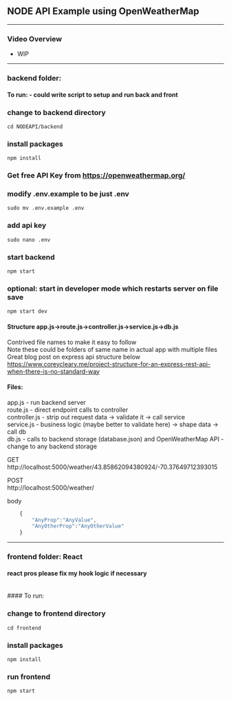 ## **NODE API Example using OpenWeatherMap**

---

### Video Overview

- WIP

---

### backend folder:

#### To run: - could write script to setup and run back and front

### change to backend directory

```shell
cd NODEAPI/backend
```

### install packages

```shell
npm install
```

### Get free API Key from https://openweathermap.org/

### modify .env.example to be just .env

```shell
sudo mv .env.example .env
```

### add api key

```shell
sudo nano .env
```

### start backend

```shell
npm start
```

### optional: start in developer mode which restarts server on file save

```shell
npm start dev
```

#### Structure app.js->route.js->controller.js->service.js->db.js <br/>

Contrived file names to make it easy to follow<br/>
Note these could be folders of same name in actual app with multiple files<br/>
Great blog post on express api structure below<br/>
https://www.coreycleary.me/project-structure-for-an-express-rest-api-when-there-is-no-standard-way

#### Files:

app.js - run backend server<br/>
route.js - direct endpoint calls to controller<br/>
controller.js - strip out request data -> validate it -> call service<br/>
service.js - business logic (maybe better to validate here) -> shape data -> call db<br/>
db.js - calls to backend storage (database.json) and OpenWeatherMap API - change to any backend storage<br/>

GET <br/>
http://localhost:5000/weather/43.85862094380924/-70.37649712393015<br/>

POST <br/>
http://localhost:5000/weather/ <br/>

body<br/>

```javascript
    {
        "AnyProp":"AnyValue",
        "AnyOtherProp":"AnyOtherValue"
    }
```

---

### frontend folder: React

#### react pros please fix my hook logic if necessary

<br/>
#### To run:

### change to frontend directory

```shell
cd frontend
```

### install packages

```shell
npm install
```

### run frontend

```shell
npm start
```
